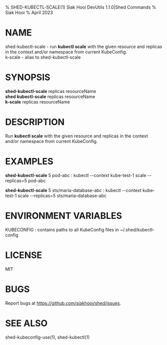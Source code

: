 % SHED-KUBECTL-SCALE(1) Siak Hooi DevUtils 1.1.0|Shed Commands
% Siak Hooi
% April 2023

# NAME
shed-kubectl-scale - run **kubectl scale** with the given resource and replicas in the context and/or namespace from current KubeConfig.\
k-scale - alias to shed-kubectl-scale

# SYNOPSIS
**shed-kubectl-scale**  replicas resourceName\
**shed kubectl-scale**  replicas resourceName\
**k-scale**  replicas resourceName

# DESCRIPTION
Run **kubectl scale** with the given resource and replicas in the context and/or namespace from current KubeConfig.

# EXAMPLES
**shed-kubectl-scale** 5 pod-abc
: kubectl \-\-context kube-test-1 scale \-\-replicas=5 pod-abc

**shed-kubectl-scale** 5 sts/maria-database-abc
: kubectl \-\-context kube-test-1 scale \-\-replicas=5 sts/maria-database-abc

# ENVIRONMENT VARIABLES
KUBECONFIG
: contains paths to all KubeConfig files in ~/.shed/kubectl-config

# LICENSE
MIT

# BUGS
Report bugs at https://github.com/siakhooi/shed/issues.

# SEE ALSO
shed-kubeconfig-use(1), shed-kubectl(1)
